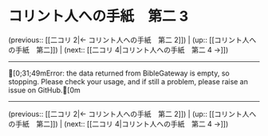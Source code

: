# コリント人への手紙　第二 3

(previous:: [[二コリ 2|← コリント人への手紙　第二 2]]) | (up:: [[コリント人への手紙　第二]]) | (next:: [[二コリ 4|コリント人への手紙　第二 4 →]])

***
[0;31;49mError: the data returned from BibleGateway is empty, so stopping. Please check your usage, and if still a problem, please raise an issue on GitHub.[0m

***

(previous:: [[二コリ 2|← コリント人への手紙　第二 2]]) | (up:: [[コリント人への手紙　第二]]) | (next:: [[二コリ 4|コリント人への手紙　第二 4 →]])
